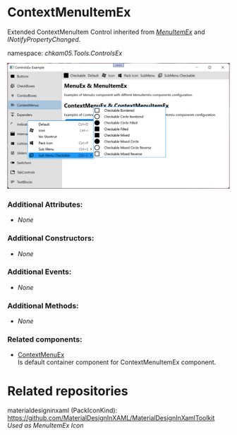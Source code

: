 # ContextMenuItemEx
Extended ContextMenuItem Control inherited from _[MenuItemEx](MenuItemEx.md)_ and _INotifyPropertyChanged_.

namespace: _chkam05.Tools.ControlsEx_

![ContextMenuEx Examples 2 (Images/ContextMenu2.png)](../Images/ContextMenu2.png)

### Additional Attributes:

- _None_

### Additional Constructors:

- _None_

### Additional Events:

- _None_

### Additional Methods:

- _None_

### Related components:

- [ContextMenuEx](ContextMenuEx.md)  
Is default container component for ContextMenuItemEx component.

# Related repositories 

materialdesigninxaml (PackIconKind): https://github.com/MaterialDesignInXAML/MaterialDesignInXamlToolkit  
_Used as MenuItemEx Icon_  
